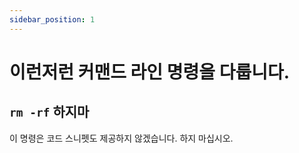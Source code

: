 ```yaml
---
sidebar_position: 1
---
```


# 이런저런 커맨드 라인 명령을 다룹니다.

## `rm -rf` 하지마

이 명령은 코드 스니펫도 제공하지 않겠습니다. 하지 마십시오.
